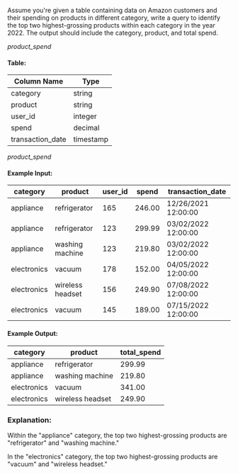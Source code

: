 Assume you're given a table containing data on Amazon customers and their spending on products in different category, write a query to identify the top two highest-grossing products within each category in the year 2022. The output should include the category, product, and total spend.

*product_spend* 
#### Table:

| Column Name	| Type |
| - | - |
| category	| string |
| product	| string |
| user_id	| integer |
| spend	| decimal |
| transaction_date	| timestamp |

*product_spend* 
#### Example Input:

| category	| product	| user_id	| spend	| transaction_date |
| - | - | - | - | - |
| appliance	| refrigerator	| 165	| 246.00	| 12/26/2021 12:00:00 |
| appliance	| refrigerator	| 123	| 299.99	| 03/02/2022 12:00:00 |
| appliance	| washing machine	| 123	| 219.80	| 03/02/2022 12:00:00 |
| electronics	| vacuum	| 178	| 152.00	| 04/05/2022 12:00:00 |
| electronics	| wireless headset	| 156	| 249.90	| 07/08/2022 12:00:00 |
| electronics	| vacuum	| 145	| 189.00	| 07/15/2022 12:00:00 |

#### Example Output:

| category	| product	| total_spend |
| - | - | - |
| appliance	| refrigerator	| 299.99 |
| appliance	| washing machine	| 219.80 |
| electronics	| vacuum	| 341.00 |
| electronics	| wireless headset	| 249.90 |

### Explanation:

Within the "appliance" category, the top two highest-grossing products are "refrigerator" and "washing machine."

In the "electronics" category, the top two highest-grossing products are "vacuum" and "wireless headset."